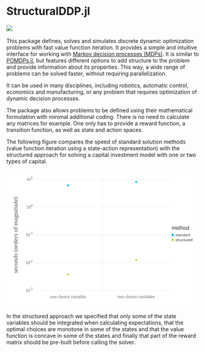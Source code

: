 # StructuralDDP.jl


[![][docs-dev-img]][docs-dev-url]


This package defines, solves and simulates discrete dynamic optimization problems with fast value function iteration. It provides a simple and intuitive interface for working with [Markov decision processes (MDPs)](https://en.wikipedia.org/wiki/Markov_decision_process). It is similar to [POMDPs.jl](https://github.com/JuliaPOMDP/POMDPs.jl), but features different options to add structure to the problem and provide information about its properties. This way, a wide range of problems can be solved faster, without requiring parallelization.

It can be used in many disciplines, including robotics, automatic control, economics and manufacturing, or any problem that requires optimization of dynamic decision processes.

The package also allows problems to be defined using their mathematical formulation with minimal additional coding. There is no need to calculate any matrices for example. One only has to provide a reward function, a transition function, as well as state and action spaces.

The following figure compares the speed of standard solution methods (value function iteration using a state-action representation) with the structured approach for solving a capital investment model with one or two types of capital.

![alt text](benchmark/compare.svg "Benchmarking acceleration")

In the structured approach we specified that only some of the state variables should be integrated when calculating expectations, that the optimal choices are monotone in some of the states and that the value function is concave in some of the states and finally that part of the reward matrix should be pre-built before calling the solver.

[docs-dev-img]: https://img.shields.io/badge/docs-dev-blue.svg
[docs-dev-url]: https://pascalgolec.github.io/StructuralDDP.jl/dev
